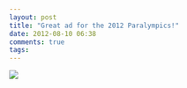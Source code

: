 ```yaml
---
layout: post
title: "Great ad for the 2012 Paralympics!"
date: 2012-08-10 06:38
comments: true
tags: 
---
```

![](http://i.minus.com/ixSp980PEEnFE.png)
